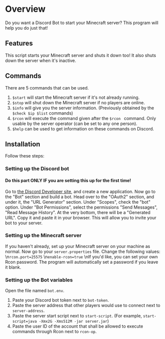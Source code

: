 # Overview
Do you want a Discord Bot to start your Minecraft server? This program will help you do just that!

## Features
This script starts your Minecraft server and shuts it down too! It also shuts down the server when it's inactive. 

## Commands
There are 5 commands that can be used. 
1. `$start` will start the Minecraft server if it's not already running. 
2. `$stop` will shut down the Minecraft server if no players are online.  
3. `$info` will give you the server information. (Previously obtained by the `$check $ip $list` commands)
4. `$rcon` will execute the command given after the `$rcon ` command. Only usable by the server operator (can be set to any one person). 
5. `$help` can be used to get information on these commands on Discord.

## Installation
Follow these steps: 
### Setting up the Discord bot
#### Do this part ONLY IF you are setting this up for the first time! 
Go to [the Discord Developer site](https://discord.com/developers/), and create a new application. Now go to the "Bot" section and build a bot. 
Head over to the "OAuth2" section, and under it, the "URL Generator" section. Under "Scopes", check the "bot" option.
Under "Bot Permissions", select the permissions "Send Messages", "Read Message History". At the very bottom, there will be a "Generated URL".
Copy it and paste it in your browser. This will allow you to invite your bot to your server. 

### Setting up the Minecraft server
If you haven't already, set up your Minecraft server on your machine as normal. Now go to your `server.properties` file. 
Change the following values:
\n`rcon.port=25575`
\n`enable-rcon=true`
\nIf you'd like, you can set your own Rcon password. The program will automatically set a password if you leave it blank. 

### Setting up the Bot variables
Open the file named `bot.env`. 
1. Paste your Discord bot token next to `bot-token`. 
2. Paste the server address that other players would use to connect next to `server-address`. 
3. Paste the server start script next to `start-script`. (For example, `start-script=java -Xmx2G -Xms512M -jar server.jar`)
4. Paste the user ID of the account that shall be allowed to execute commands through Rcon next to `rcon-op`. 
